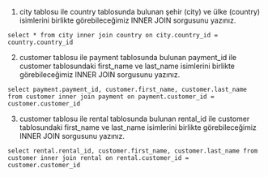 
1. city tablosu ile country tablosunda bulunan şehir (city) ve ülke (country) isimlerini birlikte görebileceğimiz INNER JOIN sorgusunu yazınız.

```
select * from city inner join country on city.country_id = country.country_id
```

2. customer tablosu ile payment tablosunda bulunan payment_id ile customer tablosundaki first_name ve last_name isimlerini birlikte görebileceğimiz INNER JOIN sorgusunu yazınız.

```
select payment.payment_id, customer.first_name, customer.last_name from customer inner join payment on payment.customer_id = customer.customer_id 
```

3. customer tablosu ile rental tablosunda bulunan rental_id ile customer tablosundaki first_name ve last_name isimlerini birlikte görebileceğimiz INNER JOIN sorgusunu yazınız.

```
select rental.rental_id, customer.first_name, customer.last_name from customer inner join rental on rental.customer_id = customer.customer_id
```
